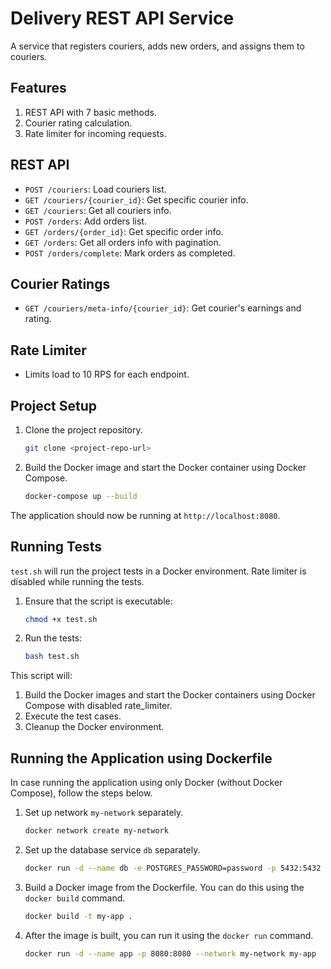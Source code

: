 # Delivery REST API Service

A service that registers couriers, adds new orders, and assigns them to couriers.

## Features

1. REST API with 7 basic methods.
2. Courier rating calculation.
3. Rate limiter for incoming requests.

## REST API

- `POST /couriers`: Load couriers list.
- `GET /couriers/{courier_id}`: Get specific courier info.
- `GET /couriers`: Get all couriers info.
- `POST /orders`: Add orders list.
- `GET /orders/{order_id}`: Get specific order info.
- `GET /orders`: Get all orders info with pagination.
- `POST /orders/complete`: Mark orders as completed.

## Courier Ratings

- `GET /couriers/meta-info/{courier_id}`: Get courier's earnings and rating.

## Rate Limiter

- Limits load to 10 RPS for each endpoint.

## Project Setup

1. Clone the project repository.

    ```bash
    git clone <project-repo-url>
    ```

2. Build the Docker image and start the Docker container using Docker Compose.

    ```bash
    docker-compose up --build
    ```

The application should now be running at `http://localhost:8080`.

## Running Tests

`test.sh` will run the project tests in a Docker environment. Rate limiter is disabled while running the tests.

1. Ensure that the script is executable:

    ```bash
    chmod +x test.sh
    ```

2. Run the tests:

    ```bash
    bash test.sh
    ```

This script will:

1. Build the Docker images and start the Docker containers using Docker Compose with disabled rate_limiter.
2. Execute the test cases.
3. Cleanup the Docker environment.

## Running the Application using Dockerfile

In case running the application using only Docker (without Docker Compose), follow the steps below.
1. Set up network `my-network` separately.

    ```bash
    docker network create my-network
    ```

2. Set up the database service `db` separately.

    ```bash
    docker run -d --name db -e POSTGRES_PASSWORD=password -p 5432:5432 --network my-network postgres
    ```

3. Build a Docker image from the Dockerfile. You can do this using the `docker build` command.

    ```bash
    docker build -t my-app .
    ```

4. After the image is built, you can run it using the `docker run` command.

    ```bash
    docker run -d --name app -p 8080:8080 --network my-network my-app
    ```
